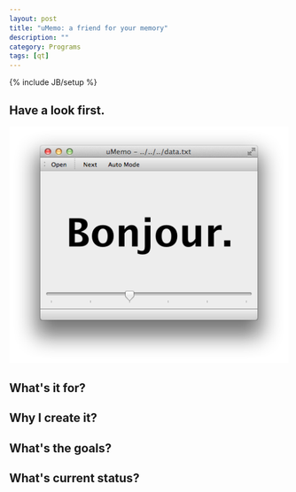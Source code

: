 ```yaml
---
layout: post
title: "uMemo: a friend for your memory"
description: ""
category: Programs
tags: [qt]
---
```

{% include JB/setup %}

## Have a look first.

![uMemo Main UI](../image/uMemo-Main-UI.png)

## What's it for?

## Why I create it?

## What's the goals?

## What's current status?
